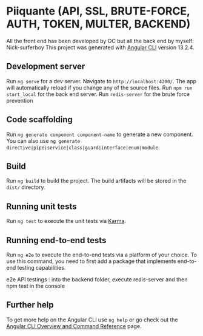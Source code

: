 # Piiquante (API, SSL, BRUTE-FORCE, AUTH, TOKEN, MULTER, BACKEND)

All the front end has been developed by OC but all the back end by myself: Nick-surferboy
This project was generated with [Angular CLI](https://github.com/angular/angular-cli) version 13.2.4.

## Development server

Run `ng serve` for a dev server. Navigate to `http://localhost:4200/`. The app will automatically reload if you change any of the source files.
Run `npm run start_local` for the back end server.
Run `redis-server` for the brute force prevention

## Code scaffolding

Run `ng generate component component-name` to generate a new component. You can also use `ng generate directive|pipe|service|class|guard|interface|enum|module`.

## Build

Run `ng build` to build the project. The build artifacts will be stored in the `dist/` directory.

## Running unit tests

Run `ng test` to execute the unit tests via [Karma](https://karma-runner.github.io).

## Running end-to-end tests

Run `ng e2e` to execute the end-to-end tests via a platform of your choice. To use this command, you need to first add a package that implements end-to-end testing capabilities.

e2e API testings : into the backend folder, execute redis-server and then npm test in the console

## Further help

To get more help on the Angular CLI use `ng help` or go check out the [Angular CLI Overview and Command Reference](https://angular.io/cli) page.

